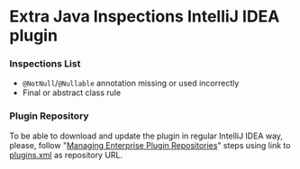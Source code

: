 # Extra Java Inspections IntelliJ IDEA plugin #

### Inspections List ###

* `@NotNull`/`@Nullable` annotation missing or used incorrectly
* Final or abstract class rule

### Plugin Repository ###

To be able to download and update the plugin in regular IntelliJ IDEA way, please, follow "[Managing Enterprise Plugin Repositories](https://www.jetbrains.com/help/idea/managing-enterprise-plugin-repositories.html)" steps using link to [plugins.xml](https://github.com/nolequen/idea-inspections-plugin/blob/master/plugins.xml) as repository URL.
